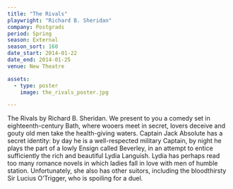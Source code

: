 ```yaml
---
title: "The Rivals"
playwright: "Richard B. Sheridan"
company: Postgrads
period: Spring
season: External
season_sort: 160
date_start: 2014-01-22
date_end: 2014-01-25
venue: New Theatre

assets:
  - type: poster
    image: the_rivals_poster.jpg

---
```

The Rivals by Richard B. Sheridan. We present to you a comedy set in eighteenth-century Bath, where wooers meet in secret, lovers deceive and gouty old men take the health-giving waters. Captain Jack Absolute has a secret identity: by day he is a well-respected military Captain, by night he plays the part of a lowly Ensign called Beverley, in an attempt to entice sufficiently the rich and beautiful Lydia Languish. Lydia has perhaps read too many romance novels in which ladies fall in love with men of humble station. Unfortunately, she also has other suitors, including the bloodthirsty Sir Lucius O’Trigger, who is spoiling for a duel.
